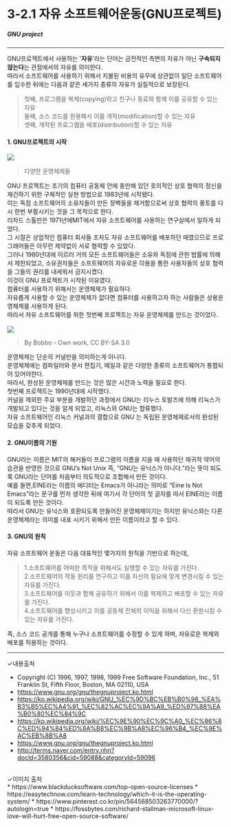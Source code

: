 # 3-2.1 자유 소프트웨어운동(GNU프로젝트)
##### GNU project
---


GNU프로젝트에서 사용하는 '**자유**'라는 단어는 금전적인 측면의 자유가 아닌 **구속되지 않는다**는 관점에서의 자유를 의미한다.<br>
따라서 소프트웨어를 사용하기 위해서 지불된 비용의 유무에 상관없이 일단 소프트웨어를 입수한 뒤에는 다음과 같은 세가지 종류의 자유가 실질적으로 보장된다.<br>

>첫째, 프로그램을 복제(copying)하고 친구나 동료와 함께 이를 공유할 수 있는 자유<br>
>둘째, 소스 코드를 원용해서 이를 개작(modification)할 수 있는 자유<br>
>셋째, 개작된 프로그램을 배포(distribution)할 수 있는 자유<br>

#### 1. GNU프로젝트의 시작

<img src="https://easytechnow.com/wp-content/uploads/2015/09/wich-is-the-operating-system-3.jpg"></image>
>다양한 운영체제들

GNU 프로젝트는 초기의 컴퓨터 공동체 안에 충만해 있던 호의적인 상호 협력의 정신을 재건하기 위한 구체적인 실현 방법으로 1983년에 시작됐다. <br>이는 독점 소프트웨어의 소유자들이 만든 장벽들을 제거함으로써 상호 협력의 풍토를 다시 한번 부활시키는 것을 그 목적으로 한다. <br>
리차드 스톨만은 1971년에MIT에서 자유 소프트웨어를 사용하는 연구실에서 일하게 되었다. <br> 그 시절은 상업적인 컴퓨터 회사들 조차도 자유 소프트웨어를 배포하던 때였으므로 프로그래머들은 아무런 제약없이 서로 협력할 수 있었다. <br>
그러나 1980년대에 이르러 거의 모든 소프트웨어들은 소유와 독점에 관한 법률에 의해서 제한되었고, 소유권자들은 소프트웨어의 자유로운 이용을 통한 사용자들의 상호 협력을 그들의 권리를 내세워서 금지시켰다. <br> 이것이 GNU 프로젝트가 시작된 이유였다. <br>
컴퓨터를 사용하기 위해서는 운영체제가 필요하다. <br> 자유롭게 사용할 수 있는 운영체제가 없다면 컴퓨터를 사용하고자 하는 사람들은 상용운영체제를 사용하게 된다. <br> 따라서 자유 소프트웨어를 위한 첫번째 프로젝트는 자유 운영체제를 만드는 것이었다. <br><br>
<img src="https://upload.wikimedia.org/wikipedia/commons/thumb/8/8f/Kernel_Layout.svg/220px-Kernel_Layout.png"></image>
>By Bobbo - Own work, CC BY-SA 3.0


운영체제는 단순히 커널만을 의미하는게 아니다. <br> 운영체제에는 컴파일러와 문서 편집기, 메일과 같은 다양한 종류의 소프트웨어가 통합되어 있어야한다. <br> 따라서, 완성된 운영체제를 만드는 것은 많은 시간과 노력을 필요로 한다. <br>
첫번째 프로젝트는 1990년대에 시작했다. <br> 커널을 제외한 주요 부분을 개발하던 과정에서 GNU는 리누스 토발즈에 의해 리눅스가 개발되고 있다는 것을 알게 되었고, 리눅스와 GNU는 합류했다. <br> 자유 소프트웨어인 리눅스 커널과의 결합으로 GNU 는 독립된 운영체제로서의 완성된 모습을 갖추게 되었다. <br>


#### 2. GNU이름의 기원

GNU라는 이름은 MIT의 해커들이 프로그램의 이름을 지을 때 사용하던 재귀적 약어의 습관을 반영한 것으로 GNU’s Not Unix 즉, “GNU는 유닉스가 아니다.”라는 뜻이 되도록 GNU라는 단어를 처음부터 의도적으로 조합해서 만든 것이다.<br> 예를 들면,EINE라는 이름의 에디터는 Emacs가 아니라는 의미로 “Eine Is Not Emacs”라는 문구를 먼저 생각한 뒤에 여기서 각 단어의 첫 글자를 따서 EINE라는 이름이 되도록 만든 것이다.<br> 따라서 GNU는 유닉스와 호환되도록 만들어진 운영체제이기는 하지만 유닉스와는 다른 운영체제라는 의미를 내포 시키기 위해서 만든 이름이라고 할 수 있다.

#### 3. GNU의 원칙


자유 소프트웨어 운동은 다음 대표적인 몇가지의 원칙을 기반으로 하는데,

>1.소프트웨어를 어떠한 목적을 위해서도 실행할 수 있는 자유를 가진다.<br>
>2.소프트웨어의 작동 원리를 연구하고 이를 자신의 필요에 맞게 변경시킬 수 있는 자유를 가진다.<br>
>3.소프트웨어를 이웃과 함께 공유하기 위해서 이를 복제하고 배포할 수 있는 자유를 가진다.<br>
>4.소프트웨어를 향상시키고 이를 공동체 전체의 이익을 위해서 다신 환원시킬 수 있는 자유를 가진다.<br>


즉, 소스 코드 공개를 통해 누구나 소프트웨어를 수정할 수 있게 하며, 자유로운 복제와 배포를 허용하는 것이다.


---

✓내용출처 
<br>
* Copyright (C) 1996, 1997, 1998, 1999 Free Software Foundation, Inc., 51 Franklin St, Fifth Floor, Boston, MA 02110, USA
* https://www.gnu.org/gnu/thegnuproject.ko.html
* https://ko.wikipedia.org/wiki/GNU_%EC%9D%BC%EB%B0%98_%EA%B3%B5%EC%A4%91_%EC%82%AC%EC%9A%A9_%ED%97%88%EA%B0%80%EC%84%9C
* https://ko.wikipedia.org/wiki/%EC%9E%90%EC%9C%A0_%EC%86%8C%ED%94%84%ED%8A%B8%EC%9B%A8%EC%96%B4_%EC%9E%AC%EB%8B%A8
* https://www.gnu.org/gnu/thegnuproject.ko.html
* http://terms.naver.com/entry.nhn?docId=3580356&cid=59088&categoryId=59096

<br>
✓이미지 출처
<br>
* https://www.blackducksoftware.com/top-open-source-licenses
* https://easytechnow.com/learn-technology/which-it-is-the-operating-system/
* https://www.pinterest.co.kr/pin/564568503263770000/?autologin=true
* https://fossbytes.com/richard-stallman-microsoft-linux-love-will-hurt-free-open-source-software/
